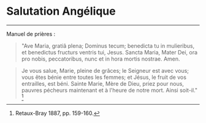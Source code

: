 # Salutation Angélique

***

Manuel de prières :

> "Ave Maria, gratiâ plena; Dominus tecum; benedicta tu in mulieribus, et benedictus fructurs ventris tui, Jesus. Sancta Maria, Mater Dei, ora pro nobis, peccatoribus, nunc et in hora mortis nostrae. Amen.

> Je vous salue, Marie, pleine de grâces; le Seigneur est avec vous; vous êtes bénie entre toutes les femmes; et Jésus, le fruit de vos entrailles, est béni. Sainte Marie, Mère de Dieu, priez pour nous, pauvres pécheurs maintenant et à l'heure de notre mort. Ainsi soit-il." [^1]

[^1]: Retaux-Bray 1887, pp. 159-160.

